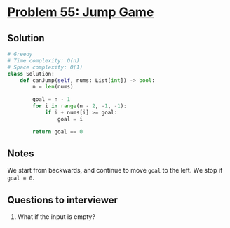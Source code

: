 # [Problem 55: Jump Game](https://leetcode.com/problems/jump-game/)

## Solution

```py
# Greedy
# Time complexity: O(n)
# Space complexity: O(1)
class Solution:
    def canJump(self, nums: List[int]) -> bool:
        n = len(nums)

        goal = n - 1
        for i in range(n - 2, -1, -1):
            if i + nums[i] >= goal:
                goal = i

        return goal == 0
```

## Notes

We start from backwards, and continue to move `goal` to the left. We stop if `goal = 0`.

## Questions to interviewer

1. What if the input is empty?
